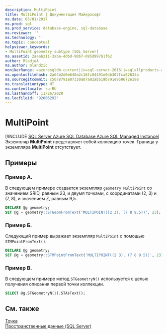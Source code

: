 ```yaml
---
description: MultiPoint
title: MultiPoint | Документация Майкрософт
ms.date: 03/01/2017
ms.prod: sql
ms.prod_service: database-engine, sql-database
ms.reviewer: ''
ms.technology: ''
ms.topic: conceptual
helpviewer_keywords:
- MultiPoint geometry subtype [SQL Server]
ms.assetid: 2aaab211-3aba-4dbd-90b7-095d997b1f62
author: MladjoA
ms.author: mlandzic
monikerRange: =azuresqldb-current||>=sql-server-2016||=sqlallproducts-allversions||>=sql-server-linux-2017||=azuresqldb-mi-current
ms.openlocfilehash: 2a64b2d0e640a2c16fc04491e9db307fca82633a
ms.sourcegitcommit: c5078791a07330a87a92abb19b791e950672e198
ms.translationtype: HT
ms.contentlocale: ru-RU
ms.lasthandoff: 11/26/2020
ms.locfileid: "92006292"
---
```

# <a name="multipoint"></a>MultiPoint
[!INCLUDE [SQL Server Azure SQL Database Azure SQL Managed Instance](../../includes/applies-to-version/sql-asdb-asdbmi.md)]
  Экземпляр **MultiPoint** представляет собой коллекцию точек. Граница у экземпляра **MultiPoint** отсутствует.  
  
## <a name="examples"></a>Примеры  

### <a name="example-a"></a>Пример А.
В следующем примере создается экземпляр `geometry MultiPoint` со значением SRID, равным 23, и двумя точками, с координатами (2, 3) и (7, 8), и значением Z, равным 9,5.  
  
```sql  
DECLARE @g geometry;  
SET @g = geometry::STGeomFromText('MULTIPOINT((2 3), (7 8 9.5))', 23);  
```  
  
### <a name="example-b"></a>Пример Б. 
Следующий пример выражает экземпляр `MultiPoint` с помощью `STMPointFromText()`.  
  
```sql  
DECLARE @g geometry;  
SET @g = geometry::STMPointFromText('MULTIPOINT((2 3), (7 8 9.5))', 23);  
```  
  
### <a name="example-c"></a>Пример В.
В следующем примере метод `STGeometryN()` используется с целью получения описания первой точки коллекции.  
  
```sql  
SELECT @g.STGeometryN(1).STAsText();  
```  
  
## <a name="see-also"></a>См. также  
 [Точка](../../relational-databases/spatial/point.md)   
 [Пространственные данные (SQL Server)](../../relational-databases/spatial/spatial-data-sql-server.md)  
  
  
